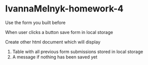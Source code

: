 # IvannaMelnyk-homework-4

Use the form you built before

When user clicks a button save form in local storage

Create other html document which will display

1. Table with all previous form submissions stored in local storage
2. A message if nothing has been saved yet
